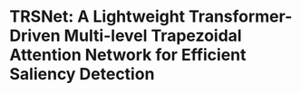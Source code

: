 # TRSNet: A Lightweight Transformer-Driven Multi-level Trapezoidal Attention Network for Efficient Saliency Detection
